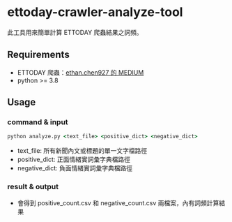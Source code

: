 # ettoday-crawler-analyze-tool
 此工具用來簡單計算 ETTODAY 爬蟲結果之詞頻。

## Requirements
 - ETTODAY 爬蟲：[ethan.chen927 的 MEDIUM](https://medium.com/@ethan.chen927/python%E7%B6%B2%E8%B7%AF%E7%88%AC%E8%9F%B2-etoday%E6%96%B0%E8%81%9E-%E6%8A%93%E5%8F%96%E7%89%B9%E5%AE%9A%E5%8D%80%E9%96%93%E6%96%87%E7%AB%A0-%E6%8A%93%E5%88%B0%E9%87%8D%E8%A4%87%E6%96%87%E7%AB%A0%E8%87%AA%E5%8B%95%E8%B7%B3%E9%81%8E-%E5%81%9C%E6%AD%A2-%E4%BD%BF%E7%94%A8selenium-8910a61fddc7)
 - python >= 3.8

## Usage
### command & input
 ```cmd
 python analyze.py <text_file> <positive_dict> <negative_dict>
 ```
 - text_file: 所有新聞內文或標題的單一文字檔路徑
 - positive_dict: 正面情緒實詞彙字典檔路徑
 - negative_dict: 負面情緒實詞彙字典檔路徑
### result & output
 - 會得到 positive_count.csv 和 negative_count.csv 兩檔案，內有詞頻計算結果
